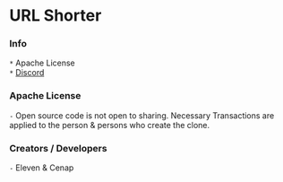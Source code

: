 # URL Shorter
### Info
`*` Apache License <br>
`*` [Discord](https://discord.gg/T4BMtSu)



### Apache License
`-` Open source code is not open to sharing. Necessary Transactions are applied to the person & persons who create the clone.



### Creators / Developers
`-` Eleven & Cenap

